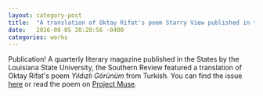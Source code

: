 ```yaml
---
layout: category-post
title:  "A translation of Oktay Rifat's poem Starry View published in the Southern Review"
date:   2016-08-05 20:20:56 -0400
categories: works
---
```


Publication! A quarterly literary magazine published in the States by the Louisiana State University, the Southern Review featured a translation of Oktay Rifat's poem _Yıldızlı Görünüm_ from Turkish. You can find the issue [here](https://thesouthernreview.org/issues/detail/Summer-2023/265/) or read the poem on [Project Muse](https://muse.jhu.edu/article/900977).
